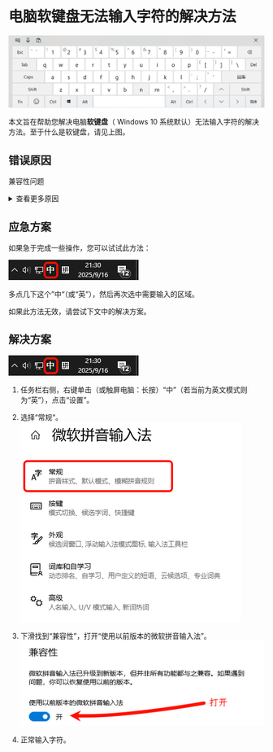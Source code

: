 # 电脑软键盘无法输入字符的解决方法

![软键盘](/docs/public/images/the-soft-keyboard-cannot-type/1.png)

本文旨在帮助您解决电脑**软键盘**（ Windows 10 系统默认）无法输入字符的解决方法。至于什么是软键盘，请见上图。

## 错误原因

兼容性问题
<details>
<summary>查看更多原因</summary>
或者你压根就没有选中输入框（）
</details>

## 应急方案

如果急于完成一些操作，您可以试试此方法：

![右键点击按钮](/docs/public/images/the-soft-keyboard-cannot-type/2.png)

多点几下这个”中“（或“英”），然后再次选中需要输入的区域。

如果此方法无效，请尝试下文中的解决方案。
## 解决方案

![右键点击按钮](/docs/public/images/the-soft-keyboard-cannot-type/2.png)

1. 任务栏右侧，右键单击（或触屏电脑：长按）“中”（若当前为英文模式则为“英”），点击“设置”。
2. 选择“常规“。
![选择“常规”选项](/docs/public/images/the-soft-keyboard-cannot-type/3.png)

3. 下滑找到“兼容性”，打开“使用以前版本的微软拼音输入法”。![选择“兼容性”选项](/docs/public/images/the-soft-keyboard-cannot-type/4.png)

4. 正常输入字符。


